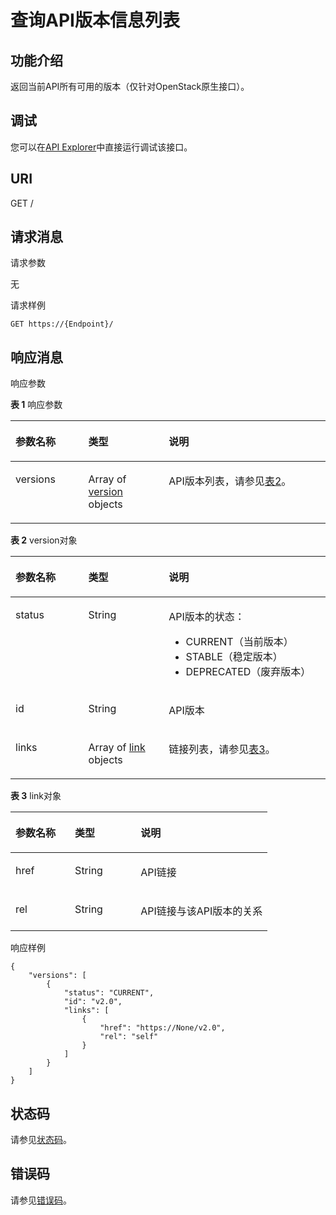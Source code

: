 # 查询API版本信息列表<a name="eip_openstackapi_0002"></a>

## 功能介绍<a name="zh-cn_topic_0201534229_section47928120"></a>

返回当前API所有可用的版本（仅针对OpenStack原生接口）。

## 调试<a name="zh-cn_topic_0201534229_section1062181918110"></a>

您可以在[API Explorer](https://apiexplorer.developer.huaweicloud.com/apiexplorer/doc?product=VPC&version=v2&api=ListApiVersion)中直接运行调试该接口。

## URI<a name="zh-cn_topic_0201534229_section28699899"></a>

GET /

## 请求消息<a name="zh-cn_topic_0201534229_section42990474"></a>

请求参数

无

请求样例

```
GET https://{Endpoint}/
```

## 响应消息<a name="zh-cn_topic_0201534229_section51369953"></a>

响应参数

**表 1**  响应参数

<a name="zh-cn_topic_0201534229_table51277242"></a>
<table><thead align="left"><tr id="zh-cn_topic_0201534229_row64740644"><th class="cellrowborder" valign="top" width="23.122312231223123%" id="mcps1.2.4.1.1"><p id="zh-cn_topic_0201534229_p9500791"><a name="zh-cn_topic_0201534229_p9500791"></a><a name="zh-cn_topic_0201534229_p9500791"></a>参数名称</p>
</th>
<th class="cellrowborder" valign="top" width="25.552555255525554%" id="mcps1.2.4.1.2"><p id="zh-cn_topic_0201534229_p31366578"><a name="zh-cn_topic_0201534229_p31366578"></a><a name="zh-cn_topic_0201534229_p31366578"></a>类型</p>
</th>
<th class="cellrowborder" valign="top" width="51.325132513251326%" id="mcps1.2.4.1.3"><p id="zh-cn_topic_0201534229_p40344834"><a name="zh-cn_topic_0201534229_p40344834"></a><a name="zh-cn_topic_0201534229_p40344834"></a>说明</p>
</th>
</tr>
</thead>
<tbody><tr id="zh-cn_topic_0201534229_row46706151"><td class="cellrowborder" valign="top" width="23.122312231223123%" headers="mcps1.2.4.1.1 "><p id="zh-cn_topic_0201534229_p25101909"><a name="zh-cn_topic_0201534229_p25101909"></a><a name="zh-cn_topic_0201534229_p25101909"></a>versions</p>
</td>
<td class="cellrowborder" valign="top" width="25.552555255525554%" headers="mcps1.2.4.1.2 "><p id="zh-cn_topic_0201534229_p1668082023018"><a name="zh-cn_topic_0201534229_p1668082023018"></a><a name="zh-cn_topic_0201534229_p1668082023018"></a>Array of <a href="#zh-cn_topic_0201534229_table7472653181512">version</a> objects</p>
</td>
<td class="cellrowborder" valign="top" width="51.325132513251326%" headers="mcps1.2.4.1.3 "><p id="zh-cn_topic_0201534229_p15291872"><a name="zh-cn_topic_0201534229_p15291872"></a><a name="zh-cn_topic_0201534229_p15291872"></a>API版本列表，请参见<a href="#zh-cn_topic_0201534229_table7472653181512">表2</a>。</p>
</td>
</tr>
</tbody>
</table>

**表 2**  version对象

<a name="zh-cn_topic_0201534229_table7472653181512"></a>
<table><thead align="left"><tr id="zh-cn_topic_0201534229_row24721153191511"><th class="cellrowborder" valign="top" width="23.122312231223123%" id="mcps1.2.4.1.1"><p id="zh-cn_topic_0201534229_p7472853151518"><a name="zh-cn_topic_0201534229_p7472853151518"></a><a name="zh-cn_topic_0201534229_p7472853151518"></a>参数名称</p>
</th>
<th class="cellrowborder" valign="top" width="25.552555255525554%" id="mcps1.2.4.1.2"><p id="zh-cn_topic_0201534229_p1647210534155"><a name="zh-cn_topic_0201534229_p1647210534155"></a><a name="zh-cn_topic_0201534229_p1647210534155"></a>类型</p>
</th>
<th class="cellrowborder" valign="top" width="51.325132513251326%" id="mcps1.2.4.1.3"><p id="zh-cn_topic_0201534229_p11472185317150"><a name="zh-cn_topic_0201534229_p11472185317150"></a><a name="zh-cn_topic_0201534229_p11472185317150"></a>说明</p>
</th>
</tr>
</thead>
<tbody><tr id="zh-cn_topic_0201534229_row18472155310158"><td class="cellrowborder" valign="top" width="23.122312231223123%" headers="mcps1.2.4.1.1 "><p id="zh-cn_topic_0201534229_p147217533154"><a name="zh-cn_topic_0201534229_p147217533154"></a><a name="zh-cn_topic_0201534229_p147217533154"></a>status</p>
</td>
<td class="cellrowborder" valign="top" width="25.552555255525554%" headers="mcps1.2.4.1.2 "><p id="zh-cn_topic_0201534229_p947255320159"><a name="zh-cn_topic_0201534229_p947255320159"></a><a name="zh-cn_topic_0201534229_p947255320159"></a>String</p>
</td>
<td class="cellrowborder" valign="top" width="51.325132513251326%" headers="mcps1.2.4.1.3 "><p id="zh-cn_topic_0201534229_p47752014191"><a name="zh-cn_topic_0201534229_p47752014191"></a><a name="zh-cn_topic_0201534229_p47752014191"></a>API版本的状态：</p>
<a name="zh-cn_topic_0201534229_ul1053872581218"></a><a name="zh-cn_topic_0201534229_ul1053872581218"></a><ul id="zh-cn_topic_0201534229_ul1053872581218"><li>CURRENT（当前版本）</li><li>STABLE（稳定版本）</li><li>DEPRECATED（废弃版本）</li></ul>
</td>
</tr>
<tr id="zh-cn_topic_0201534229_row747215312152"><td class="cellrowborder" valign="top" width="23.122312231223123%" headers="mcps1.2.4.1.1 "><p id="zh-cn_topic_0201534229_p10472115381512"><a name="zh-cn_topic_0201534229_p10472115381512"></a><a name="zh-cn_topic_0201534229_p10472115381512"></a>id</p>
</td>
<td class="cellrowborder" valign="top" width="25.552555255525554%" headers="mcps1.2.4.1.2 "><p id="zh-cn_topic_0201534229_p9472115313158"><a name="zh-cn_topic_0201534229_p9472115313158"></a><a name="zh-cn_topic_0201534229_p9472115313158"></a>String</p>
</td>
<td class="cellrowborder" valign="top" width="51.325132513251326%" headers="mcps1.2.4.1.3 "><p id="zh-cn_topic_0201534229_p647375331518"><a name="zh-cn_topic_0201534229_p647375331518"></a><a name="zh-cn_topic_0201534229_p647375331518"></a>API版本</p>
</td>
</tr>
<tr id="zh-cn_topic_0201534229_row174734534159"><td class="cellrowborder" valign="top" width="23.122312231223123%" headers="mcps1.2.4.1.1 "><p id="zh-cn_topic_0201534229_p18473105321516"><a name="zh-cn_topic_0201534229_p18473105321516"></a><a name="zh-cn_topic_0201534229_p18473105321516"></a>links</p>
</td>
<td class="cellrowborder" valign="top" width="25.552555255525554%" headers="mcps1.2.4.1.2 "><p id="zh-cn_topic_0201534229_p984011365304"><a name="zh-cn_topic_0201534229_p984011365304"></a><a name="zh-cn_topic_0201534229_p984011365304"></a>Array of <a href="#zh-cn_topic_0201534229_table62331111162">link</a> objects</p>
</td>
<td class="cellrowborder" valign="top" width="51.325132513251326%" headers="mcps1.2.4.1.3 "><p id="zh-cn_topic_0201534229_p164731253181513"><a name="zh-cn_topic_0201534229_p164731253181513"></a><a name="zh-cn_topic_0201534229_p164731253181513"></a>链接列表，请参见<a href="#zh-cn_topic_0201534229_table62331111162">表3</a>。</p>
</td>
</tr>
</tbody>
</table>

**表 3**  link对象

<a name="zh-cn_topic_0201534229_table62331111162"></a>
<table><thead align="left"><tr id="zh-cn_topic_0201534229_row1823611191619"><th class="cellrowborder" valign="top" width="23.122312231223123%" id="mcps1.2.4.1.1"><p id="zh-cn_topic_0201534229_p19231111161619"><a name="zh-cn_topic_0201534229_p19231111161619"></a><a name="zh-cn_topic_0201534229_p19231111161619"></a>参数名称</p>
</th>
<th class="cellrowborder" valign="top" width="25.552555255525554%" id="mcps1.2.4.1.2"><p id="zh-cn_topic_0201534229_p112301121618"><a name="zh-cn_topic_0201534229_p112301121618"></a><a name="zh-cn_topic_0201534229_p112301121618"></a>类型</p>
</th>
<th class="cellrowborder" valign="top" width="51.325132513251326%" id="mcps1.2.4.1.3"><p id="zh-cn_topic_0201534229_p1323611171617"><a name="zh-cn_topic_0201534229_p1323611171617"></a><a name="zh-cn_topic_0201534229_p1323611171617"></a>说明</p>
</th>
</tr>
</thead>
<tbody><tr id="zh-cn_topic_0201534229_row15260111169"><td class="cellrowborder" valign="top" width="23.122312231223123%" headers="mcps1.2.4.1.1 "><p id="zh-cn_topic_0201534229_p192851171616"><a name="zh-cn_topic_0201534229_p192851171616"></a><a name="zh-cn_topic_0201534229_p192851171616"></a>href</p>
</td>
<td class="cellrowborder" valign="top" width="25.552555255525554%" headers="mcps1.2.4.1.2 "><p id="zh-cn_topic_0201534229_p122815111167"><a name="zh-cn_topic_0201534229_p122815111167"></a><a name="zh-cn_topic_0201534229_p122815111167"></a>String</p>
</td>
<td class="cellrowborder" valign="top" width="51.325132513251326%" headers="mcps1.2.4.1.3 "><p id="zh-cn_topic_0201534229_p12813117167"><a name="zh-cn_topic_0201534229_p12813117167"></a><a name="zh-cn_topic_0201534229_p12813117167"></a>API链接</p>
</td>
</tr>
<tr id="zh-cn_topic_0201534229_row132891118162"><td class="cellrowborder" valign="top" width="23.122312231223123%" headers="mcps1.2.4.1.1 "><p id="zh-cn_topic_0201534229_p1728171118161"><a name="zh-cn_topic_0201534229_p1728171118161"></a><a name="zh-cn_topic_0201534229_p1728171118161"></a>rel</p>
</td>
<td class="cellrowborder" valign="top" width="25.552555255525554%" headers="mcps1.2.4.1.2 "><p id="zh-cn_topic_0201534229_p42820114167"><a name="zh-cn_topic_0201534229_p42820114167"></a><a name="zh-cn_topic_0201534229_p42820114167"></a>String</p>
</td>
<td class="cellrowborder" valign="top" width="51.325132513251326%" headers="mcps1.2.4.1.3 "><p id="zh-cn_topic_0201534229_p5289119162"><a name="zh-cn_topic_0201534229_p5289119162"></a><a name="zh-cn_topic_0201534229_p5289119162"></a>API链接与该API版本的关系</p>
</td>
</tr>
</tbody>
</table>

响应样例

```
{
    "versions": [
        {
            "status": "CURRENT", 
            "id": "v2.0", 
            "links": [
                {
                    "href": "https://None/v2.0", 
                    "rel": "self"
                }
            ]
        }
    ]
}
```

## 状态码<a name="zh-cn_topic_0201534229_section10470352390"></a>

请参见[状态码](状态码.md#eip_api05_0001)。

## 错误码<a name="zh-cn_topic_0201534229_section85821649202813"></a>

请参见[错误码](错误码.md)。

